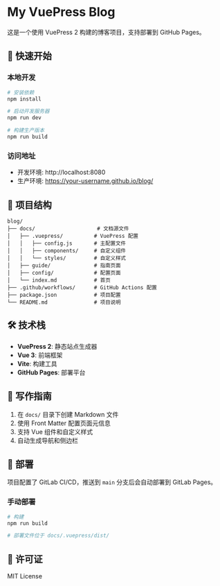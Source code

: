 # My VuePress Blog

这是一个使用 VuePress 2 构建的博客项目，支持部署到 GitHub Pages。

## 🚀 快速开始

### 本地开发

```bash
# 安装依赖
npm install

# 启动开发服务器
npm run dev

# 构建生产版本
npm run build
```

### 访问地址

- 开发环境: http://localhost:8080
- 生产环境: https://your-username.github.io/blog/

## 📁 项目结构

```
blog/
├── docs/                    # 文档源文件
│   ├── .vuepress/          # VuePress 配置
│   │   ├── config.js       # 主配置文件
│   │   ├── components/     # 自定义组件
│   │   └── styles/         # 自定义样式
│   ├── guide/              # 指南页面
│   ├── config/             # 配置页面
│   └── index.md            # 首页
├── .github/workflows/      # GitHub Actions 配置
├── package.json            # 项目配置
└── README.md               # 项目说明
```

## 🛠️ 技术栈

- **VuePress 2**: 静态站点生成器
- **Vue 3**: 前端框架
- **Vite**: 构建工具
- **GitHub Pages**: 部署平台

## 📝 写作指南

1. 在 `docs/` 目录下创建 Markdown 文件
2. 使用 Front Matter 配置页面元信息
3. 支持 Vue 组件和自定义样式
4. 自动生成导航和侧边栏

## 🚀 部署

项目配置了 GitLab CI/CD，推送到 `main` 分支后会自动部署到 GitLab Pages。

### 手动部署

```bash
# 构建
npm run build

# 部署文件位于 docs/.vuepress/dist/
```

## 📄 许可证

MIT License
